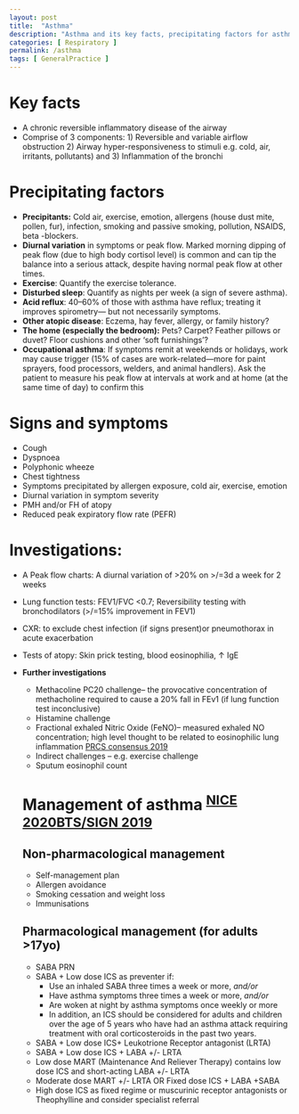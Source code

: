 ```yaml
---
layout: post
title:  "Asthma"
description: "Asthma and its key facts, precipitating factors for asthma, signs and symptoms of asthma, investigations for asthma, management of asthma in adults according to NICE and BTS guidelines"
categories: [ Respiratory ] 
permalink: /asthma
tags: [ GeneralPractice ]
---
```

# Key facts
- A chronic reversible inflammatory disease of the airway
- Comprise of 3 components: 1) Reversible and variable airflow obstruction 2) Airway hyper-responsiveness to stimuli e.g. cold, air, irritants, pollutants) and 3) Inflammation of the bronchi

# Precipitating factors
- **Precipitants:** Cold air, exercise, emotion, allergens (house dust mite, pollen, fur), infection, smoking and passive smoking, pollution, NSAIDS, beta -blockers.
- **Diurnal variation** in symptoms or peak flow. Marked morning dipping of peak flow (due to high body cortisol level) is common and can tip the balance into a serious attack, despite having normal peak flow at other times.
- **Exercise**: Quantify the exercise tolerance.
- **Disturbed sleep**: Quantify as nights per week (a sign of severe asthma).
- **Acid reflux**: 40–60% of those with asthma have reflux; treating it improves spirometry— but not necessarily symptoms.
- **Other atopic disease**: Eczema, hay fever, allergy, or family history?
- **The home (especially the bedroom):** Pets? Carpet? Feather pillows or duvet? Floor cushions and other ‘soft furnishings’?
- **Occupational asthma**: If symptoms remit at weekends or holidays, work may cause trigger (15% of cases are work-related—more for paint sprayers, food processors, welders, and animal handlers). Ask the patient to measure his peak flow at intervals at work and at home (at the same time of day) to confirm this

# Signs and symptoms
- Cough
- Dyspnoea
- Polyphonic wheeze
- Chest tightness
- Symptoms precipitated by allergen exposure, cold air, exercise, emotion
- Diurnal variation in symptom severity
- PMH and/or FH of atopy
- Reduced peak expiratory flow rate (PEFR)

# Investigations:
- A Peak flow charts: A diurnal variation of >20% on >/=3d a week for 2 weeks
- Lung function tests: FEV1/FVC <0.7; Reversibility testing with bronchodilators (>/=15% improvement in FEV1)
- CXR: to exclude chest infection (if signs present)or pneumothorax in acute exacerbation
- Tests of atopy: Skin prick testing, blood eosinophilia, ↑ IgE
- **Further investigations**
    - Methacoline PC20 challenge– the provocative concentration of methacholine required to cause a 20% fall in FEv1 (if lung function test inconclusive)
    - Histamine challenge
    - Fractional exhaled Nitric Oxide (FeNO)– measured exhaled NO concentration; high level thought to be related to eosinophilic lung inflammation <a class="text-dark" href="https://www.pcrs-uk.org/sites/pcrs-uk.org/files/pcru/articles/2019-Autumn-Issue-18-FeNo-testing-asthma-diagnosis.pdf">PRCS consensus 2019</a>
    - Indirect challenges – e.g. exercise challenge
    - Sputum eosinophil count

    # Management of asthma <sup>[NICE 2020](https://cks.nice.org.uk/topics/asthma/management/newly-diagnosed-asthma/)[BTS/SIGN 2019](https://www.brit-thoracic.org.uk/document-library/guidelines/asthma/btssign-guideline-for-the-management-of-asthma-2019/)</sup>
    ## Non-pharmacological management
    - Self-management plan
    - Allergen avoidance
    - Smoking cessation and weight loss
    - Immunisations

    ## Pharmacological management (for adults >17yo)
    - SABA PRN
    - SABA + Low dose ICS as preventer if:
        - Use an inhaled SABA three times a week or more, *and/or*
        - Have asthma symptoms three times a week or more, *and/or*
        - Are woken at night by asthma symptoms once weekly or more
        - In addition, an ICS should be considered for adults and children over the age of 5 years who have had an asthma attack requiring treatment with oral corticosteroids in the past two years.
    - SABA + Low dose ICS+ Leukotrione Receptor antagonist (LRTA)
    - SABA + Low dose ICS + LABA +/- LRTA
    - Low dose MART (Maintenance And Reliever Therapy) contains low dose ICS and short-acting LABA +/- LRTA
    - Moderate dose MART +/- LRTA OR Fixed dose ICS + LABA +SABA
    - High dose ICS as fixed regime or muscurinic receptor antagonists or Theophylline and consider specialist referral